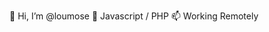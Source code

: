 👋 Hi, I’m @loumose
🌱 Javascript / PHP
📫 Working Remotely 

<!---
loumose/loumose is a ✨ special ✨ repository because its `README.md` (this file) appears on your GitHub profile.
You can click the Preview link to take a look at your changes.
--->
